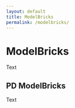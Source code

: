 ```yaml
---
layout: default
title: ModelBricks
permalink: /modelbricks/
---
```


# ModelBricks

Text

## PD ModelBricks

Text
